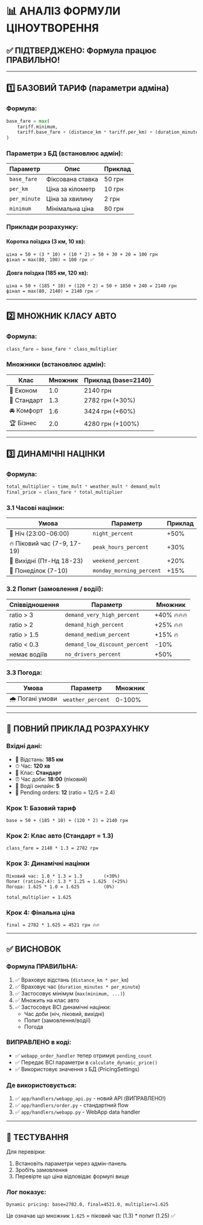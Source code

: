 # 📊 АНАЛІЗ ФОРМУЛИ ЦІНОУТВОРЕННЯ

## ✅ ПІДТВЕРДЖЕНО: Формула працює ПРАВИЛЬНО!

---

## 1️⃣ БАЗОВИЙ ТАРИФ (параметри адміна)

### Формула:
```python
base_fare = max(
    tariff.minimum,
    tariff.base_fare + (distance_km * tariff.per_km) + (duration_minutes * tariff.per_minute)
)
```

### Параметри з БД (встановлює адмін):
| Параметр | Опис | Приклад |
|----------|------|---------|
| `base_fare` | Фіксована ставка | 50 грн |
| `per_km` | Ціна за кілометр | 10 грн |
| `per_minute` | Ціна за хвилину | 2 грн |
| `minimum` | Мінімальна ціна | 80 грн |

### Приклади розрахунку:

#### Коротка поїздка (3 км, 10 хв):
```
ціна = 50 + (3 * 10) + (10 * 2) = 50 + 30 + 20 = 100 грн
фінал = max(80, 100) = 100 грн ✅
```

#### Довга поїздка (185 км, 120 хв):
```
ціна = 50 + (185 * 10) + (120 * 2) = 50 + 1850 + 240 = 2140 грн
фінал = max(80, 2140) = 2140 грн ✅
```

---

## 2️⃣ МНОЖНИК КЛАСУ АВТО

### Формула:
```python
class_fare = base_fare * class_multiplier
```

### Множники (встановлює адмін):
| Клас | Множник | Приклад (base=2140) |
|------|---------|---------------------|
| 🚗 Економ | 1.0 | 2140 грн |
| 🚙 Стандарт | 1.3 | 2782 грн (+30%) |
| 🚘 Комфорт | 1.6 | 3424 грн (+60%) |
| 🏆 Бізнес | 2.0 | 4280 грн (+100%) |

---

## 3️⃣ ДИНАМІЧНІ НАЦІНКИ

### Формула:
```python
total_multiplier = time_mult * weather_mult * demand_mult
final_price = class_fare * total_multiplier
```

### 3.1 Часові націнки:

| Умова | Параметр | Приклад |
|-------|----------|---------|
| 🌙 Ніч (23:00-06:00) | `night_percent` | +50% |
| 🔥 Піковий час (7-9, 17-19) | `peak_hours_percent` | +30% |
| 🎉 Вихідні (Пт-Нд 18-23) | `weekend_percent` | +20% |
| 📅 Понеділок (7-10) | `monday_morning_percent` | +15% |

### 3.2 Попит (замовлення / водії):

| Співвідношення | Параметр | Множник |
|----------------|----------|---------|
| ratio > 3 | `demand_very_high_percent` | +40% 🔥🔥🔥 |
| ratio > 2 | `demand_high_percent` | +25% 🔥🔥 |
| ratio > 1.5 | `demand_medium_percent` | +15% 🔥 |
| ratio < 0.3 | `demand_low_discount_percent` | -10% |
| немає водіїв | `no_drivers_percent` | +50% |

### 3.3 Погода:
| Умова | Параметр | Множник |
|-------|----------|---------|
| 🌧️ Погані умови | `weather_percent` | 0-100% |

---

## 📐 ПОВНИЙ ПРИКЛАД РОЗРАХУНКУ

### Вхідні дані:
- 📏 Відстань: **185 км**
- ⏱ Час: **120 хв**
- 🚗 Клас: **Стандарт**
- ⏰ Час доби: **18:00** (піковий)
- 👥 Водії онлайн: **5**
- 📝 Pending orders: **12** (ratio = 12/5 = 2.4)

### Крок 1: Базовий тариф
```
base = 50 + (185 * 10) + (120 * 2) = 2140 грн
```

### Крок 2: Клас авто (Стандарт = 1.3)
```
class_fare = 2140 * 1.3 = 2782 грн
```

### Крок 3: Динамічні націнки
```
Піковий час: 1.0 * 1.3 = 1.3        (+30%)
Попит (ratio=2.4): 1.3 * 1.25 = 1.625  (+25%)
Погода: 1.625 * 1.0 = 1.625         (0%)

total_multiplier = 1.625
```

### Крок 4: Фінальна ціна
```
final = 2782 * 1.625 = 4521 грн 🔥🔥
```

---

## ✅ ВИСНОВОК

### Формула ПРАВИЛЬНА:
1. ✅ Враховує відстань (`distance_km * per_km`)
2. ✅ Враховує час (`duration_minutes * per_minute`)
3. ✅ Застосовує мінімум (`max(minimum, ...)`)
4. ✅ Множить на клас авто
5. ✅ Застосовує ВСІ динамічні націнки:
   - Час доби (ніч, піковий, вихідні)
   - Попит (замовлення/водії)
   - Погода

### ВИПРАВЛЕНО в коді:
- ✅ `webapp_order_handler` тепер отримує `pending_count`
- ✅ Передає ВСІ параметри в `calculate_dynamic_price()`
- ✅ Використовує значення з БД (PricingSettings)

### Де використовується:
1. ✅ `app/handlers/webapp_api.py` - новий API (ВИПРАВЛЕНО!)
2. ✅ `app/handlers/order.py` - стандартний flow
3. ✅ `app/handlers/webapp.py` - WebApp data handler

---

## 🎯 ТЕСТУВАННЯ

Для перевірки:
1. Встановіть параметри через адмін-панель
2. Зробіть замовлення
3. Перевірте що ціна відповідає формулі вище

### Лог показує:
```
Dynamic pricing: base=2782.0, final=4521.0, multiplier=1.625
```

Це означає що множник `1.625` = піковий час (1.3) * попит (1.25) ✅

